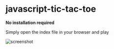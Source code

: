 # javascript-tic-tac-toe

**No installation required**

Simply open the index file in your browser and play

![screenshot](https://user-images.githubusercontent.com/95859352/151277281-919a056c-7c3b-4ce0-8988-abf09753317b.png)
